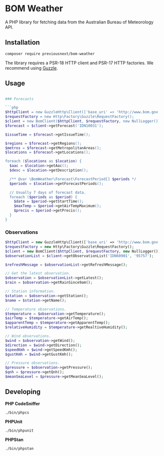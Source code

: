# BOM Weather

A PHP library for fetching data from the Australian Bureau of Meteorology API.

## Installation

```
composer require previousnext/bom-weather
```

The library requires a PSR-18 HTTP client and PSR-17 HTTP factories. We recommend using [Guzzle](https://docs.guzzlephp.org/en/stable/).

## Usage

```php

### Forecasts

```php
$httpClient = new GuzzleHttp\Client(['base_uri' => 'http://www.bom.gov.au/']);
$requestFactory = new Http\Factory\Guzzle\RequestFactory();
$client = new BomClient($httpClient, $requestFactory, new NullLogger());
$forecast = $client->getForecast('IDN10031');

$issueTime = $forecast->getIssueTime();

$regions = $forecast->getRegions();
$metros = $forecast->getMetropolitanAreas();
$locations = $forecast->getLocations();

foreach ($locations as $location) {
  $aac = $location->getAac();
  $desc = $location->getDescription();

  /** @var \BomWeather\Forecast\ForecastPeriod[] $periods */
  $periods = $location->getForecastPeriods();

  // Usually 7 days of forecast data.
  foreach ($periods as $period) {
    $date = $period->getStartTime();
    $maxTemp = $period->getAirTempMaximum();
    $precis = $period->getPrecis();
  }
}

```

### Observations

```php
$httpClient = new GuzzleHttp\Client(['base_uri' => 'http://www.bom.gov.au/']);
$requestFactory = new Http\Factory\Guzzle\RequestFactory();
$client = new BomClient($httpClient, $requestFactory, new NullLogger());
$observationList = $client->getObservationList('IDN60901', '95757');

$refreshMessage = $observationList->getRefreshMessage();

// Get the latest observation.
$observation = $observationList->getLatest();
$rain = $observation->getRainSince9am();

// Station information.
$station = $observation->getStation();
$name = $station->getName();

// Temperature observations.
$temperature = $observation->getTemperature();
$airTemp = $temperature->getAirTemp();
$apparentTemp = $temperature->getApparentTemp();
$relativeHumidity = $temperature->getRealtiveHumidity();

// Wind observations.
$wind = $observation->getWind();
$direction = $wind->getDirection();
$speedKmh = $wind->getSpeedKmh();
$gustKmh = $wind->getGustKmh();

// Pressure observations.
$pressure = $observation->getPressure();
$qnh = $pressure->getQnh();
$meanSeaLevel = $pressure->getMeanSeaLevel();
```

## Developing

**PHP CodeSniffer**
```
./bin/phpcs
```

**PHPUnit**

```
./bin/phpunit
```

**PHPStan**

```
./bin/phpstan
```
